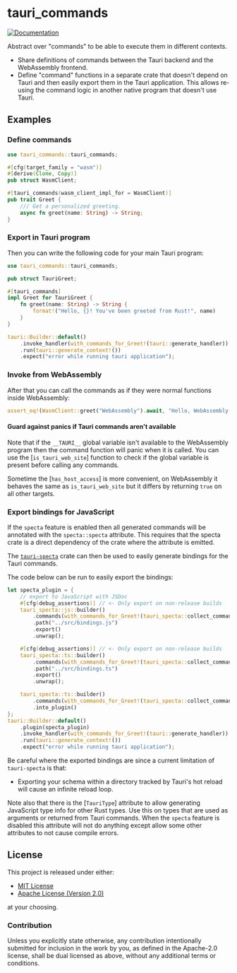 # tauri_commands

<!-- Badge style inspired by https://github.com/dnaka91/advent-of-code/blob/de37024ba3b385694e14f79c849370c0f605f054/README.md -->

<!-- [![Build Status][build-img]][build-url] -->
[![Documentation][doc-img]][doc-url]

<!--
[build-img]: https://img.shields.io/github/actions/workflow/status/Lej77/tauri_commands/ci.yml?branch=main&style=for-the-badge
[build-url]: https://github.com/Lej77/tauri_commands/actions/workflows/ci.yml
 -->
<!-- https://shields.io/badges/static-badge -->
[doc-img]: https://img.shields.io/badge/docs.rs-tauri_commands-4d76ae?style=for-the-badge
[doc-url]: https://lej77.github.io/tauri_commands

<!-- cargo-rdme start -->

Abstract over "commands" to be able to execute them in different contexts.

- Share definitions of commands between the Tauri backend and the
  WebAssembly frontend.
- Define "command" functions in a separate crate that doesn't depend on
  Tauri and then easily export them in the Tauri application. This allows
  re-using the command logic in another native program that doesn't use
  Tauri.

## Examples

### Define commands

```rust
use tauri_commands::tauri_commands;

#[cfg(target_family = "wasm")]
#[derive(Clone, Copy)]
pub struct WasmClient;

#[tauri_commands(wasm_client_impl_for = WasmClient)]
pub trait Greet {
    /// Get a personalized greeting.
    async fn greet(name: String) -> String;
}
```

### Export in Tauri program

Then you can write the following code for your main Tauri program:

```rust
use tauri_commands::tauri_commands;

pub struct TauriGreet;

#[tauri_commands]
impl Greet for TauriGreet {
    fn greet(name: String) -> String {
        format!("Hello, {}! You've been greeted from Rust!", name)
    }
}

tauri::Builder::default()
    .invoke_handler(with_commands_for_Greet!(tauri::generate_handler))
    .run(tauri::generate_context!())
    .expect("error while running tauri application");
```

### Invoke from WebAssembly

After that you can call the commands as if they were normal functions inside
WebAssembly:

```rust
assert_eq!(WasmClient::greet("WebAssembly").await, "Hello, WebAssembly! You've been greeted from Rust!");
```

#### Guard against panics if Tauri commands aren't available

Note that if the `__TAURI__` global variable isn't available to the
WebAssembly program then the command function will panic when it is called.
You can use the [`is_tauri_web_site`] function to check if the global
variable is present before calling any commands.

Sometime the [`has_host_access`] is more convenient, on WebAssembly it
behaves the same as `is_tauri_web_site` but it differs by returning `true`
on all other targets.

### Export bindings for JavaScript

If the `specta` feature is enabled then all generated commands will be
annotated with the `specta::specta` attribute. This requires that the specta
crate is a direct dependency of the crate where the attribute is emitted.

The [`tauri-specta`](https://crates.io/crates/tauri-specta) crate can then
be used to easily generate bindings for the Tauri commands.

The code below can be run to easily export the bindings:

```rust
let specta_plugin = {
    // export to JavaScript with JSDoc
    #[cfg(debug_assertions)] // <- Only export on non-release builds
    tauri_specta::js::builder()
        .commands(with_commands_for_Greet!(tauri_specta::collect_commands))
        .path("../src/bindings.js")
        .export()
        .unwrap();

    #[cfg(debug_assertions)] // <- Only export on non-release builds
    tauri_specta::ts::builder()
        .commands(with_commands_for_Greet!(tauri_specta::collect_commands))
        .path("../src/bindings.ts")
        .export()
        .unwrap();

    tauri_specta::ts::builder()
        .commands(with_commands_for_Greet!(tauri_specta::collect_commands))
        .into_plugin()
};
tauri::Builder::default()
    .plugin(specta_plugin)
    .invoke_handler(with_commands_for_Greet!(tauri::generate_handler))
    .run(tauri::generate_context!())
    .expect("error while running tauri application");
```

Be careful where the exported bindings are since a current limitation of
`tauri-specta` is that:

- Exporting your schema within a directory tracked by Tauri's hot reload
  will cause an infinite reload loop.

Note also that there is the [`TauriType`] attribute to allow generating
JavaScript type info for other Rust types. Use this on types that are used
as arguments or returned from Tauri commands. When the `specta` feature is
disabled this attribute will not do anything except allow some other
attributes to not cause compile errors.

<!-- cargo-rdme end -->

## License

This project is released under either:

- [MIT License](https://github.com/Lej77/tauri_commands/blob/master/LICENSE-MIT)
- [Apache License (Version 2.0)](https://github.com/Lej77/tauri_commands/blob/master/LICENSE-APACHE)

at your choosing.

### Contribution

Unless you explicitly state otherwise, any contribution intentionally
submitted for inclusion in the work by you, as defined in the Apache-2.0
license, shall be dual licensed as above, without any additional terms or
conditions.
